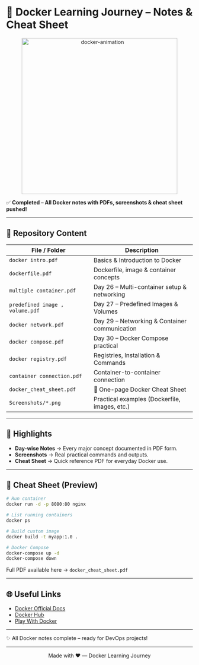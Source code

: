 # 🚀 Docker Learning Journey – Notes & Cheat Sheet

<p align="center">  
  <img alt="docker-animation" src="https://media.giphy.com/media/26tPplGWjN0xLybiU/giphy.gif" width="420"/>  
</p>  

✅ **Completed – All Docker notes with PDFs, screenshots & cheat sheet pushed!**

---

## 📂 Repository Content

| File / Folder                   | Description                                   |
| ------------------------------- | --------------------------------------------- |
| `docker intro.pdf`              | Basics & Introduction to Docker               |
| `dockerfile.pdf`                | Dockerfile, image & container concepts        |
| `multiple container.pdf`        | Day 26 – Multi-container setup & networking   |
| `predefined image , volume.pdf` | Day 27 – Predefined Images & Volumes          |
| `docker network.pdf`            | Day 29 – Networking & Container communication |
| `docker compose.pdf`            | Day 30 – Docker Compose practical             |
| `docker registry.pdf`           | Registries, Installation & Commands           |
| `container connection.pdf`      | Container-to-container connection             |
| `docker_cheat_sheet.pdf`        | 📌 One-page Docker Cheat Sheet                |
| `Screenshots/*.png`             | Practical examples (Dockerfile, images, etc.) |

---

## 📘 Highlights

* **Day-wise Notes** → Every major concept documented in PDF form.
* **Screenshots** → Real practical commands and outputs.
* **Cheat Sheet** → Quick reference PDF for everyday Docker use.

---

## 📜 Cheat Sheet (Preview)

```bash
# Run container  
docker run -d -p 8080:80 nginx  

# List running containers  
docker ps  

# Build custom image  
docker build -t myapp:1.0 .  

# Docker Compose  
docker-compose up -d  
docker-compose down  
```

Full PDF available here → `docker_cheat_sheet.pdf`

---

## 🌐 Useful Links

* [Docker Official Docs](https://docs.docker.com/)
* [Docker Hub](https://hub.docker.com/)
* [Play With Docker](https://labs.play-with-docker.com/)

---

✨ All Docker notes complete – ready for DevOps projects!

---

<p align="center">Made with ❤️ — Docker Learning Journey</p>
